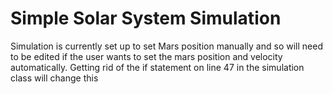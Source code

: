 # Simple Solar System Simulation
Simulation is currently set up to set Mars position manually and so will need to be edited if
the user wants to set the mars position and velocity automatically. Getting rid of the if statement on
line 47 in the simulation class will change this

